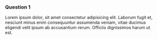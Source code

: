 ### Question 1

Lorem ipsum dolor, sit amet consectetur adipisicing elit. Laborum fugit et, nesciunt minus enim consequuntur assumenda veniam, vitae ducimus eligendi velit ipsum ab accusantium rerum. Officiis dignissimos harum ut est.
